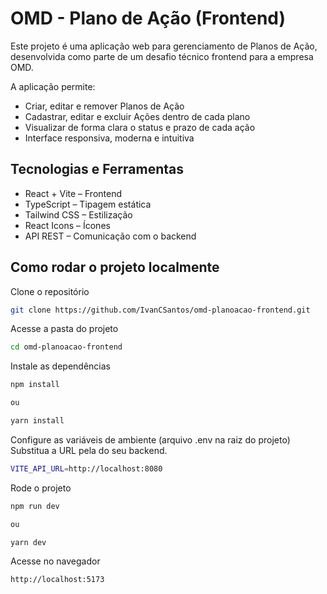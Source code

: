 # OMD - Plano de Ação (Frontend)

Este projeto é uma aplicação web para gerenciamento de Planos de Ação, desenvolvida como parte de um desafio técnico frontend para a empresa OMD.

A aplicação permite:

- Criar, editar e remover Planos de Ação
- Cadastrar, editar e excluir Ações dentro de cada plano
- Visualizar de forma clara o status e prazo de cada ação
- Interface responsiva, moderna e intuitiva

## Tecnologias e Ferramentas

- React + Vite – Frontend
- TypeScript – Tipagem estática
- Tailwind CSS – Estilização
- React Icons – Ícones
- API REST – Comunicação com o backend

## Como rodar o projeto localmente

Clone o repositório

```bash
git clone https://github.com/IvanCSantos/omd-planoacao-frontend.git
```

Acesse a pasta do projeto

```bash
cd omd-planoacao-frontend
```

Instale as dependências

```bash
npm install

ou

yarn install
```

Configure as variáveis de ambiente (arquivo .env na raiz do projeto)
Substitua a URL pela do seu backend.

```bash
VITE_API_URL=http://localhost:8080
```

Rode o projeto

```bash
npm run dev

ou

yarn dev
```

Acesse no navegador

```bash
http://localhost:5173
```
